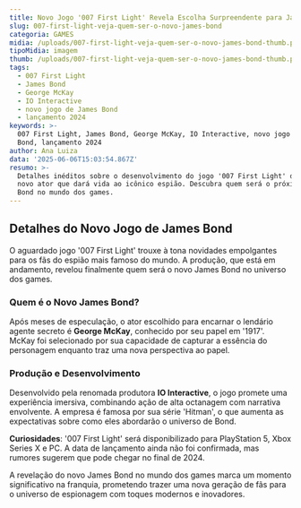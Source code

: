 ```yaml
---
title: Novo Jogo '007 First Light' Revela Escolha Surpreendente para James Bond
slug: 007-first-light-veja-quem-ser-o-novo-james-bond
categoria: GAMES
midia: /uploads/007-first-light-veja-quem-ser-o-novo-james-bond-thumb.png
tipoMidia: imagem
thumb: /uploads/007-first-light-veja-quem-ser-o-novo-james-bond-thumb.png
tags:
  - 007 First Light
  - James Bond
  - George McKay
  - IO Interactive
  - novo jogo de James Bond
  - lançamento 2024
keywords: >-
  007 First Light, James Bond, George McKay, IO Interactive, novo jogo de James
  Bond, lançamento 2024
author: Ana Luiza
data: '2025-06-06T15:03:54.867Z'
resumo: >-
  Detalhes inéditos sobre o desenvolvimento do jogo '007 First Light' destacam o
  novo ator que dará vida ao icônico espião. Descubra quem será o próximo James
  Bond no mundo dos games.
---
```


## Detalhes do Novo Jogo de James Bond

O aguardado jogo '007 First Light' trouxe à tona novidades empolgantes para os fãs do espião mais famoso do mundo. A produção, que está em andamento, revelou finalmente quem será o novo James Bond no universo dos games.

### Quem é o Novo James Bond?

Após meses de especulação, o ator escolhido para encarnar o lendário agente secreto é **George McKay**, conhecido por seu papel em '1917'. McKay foi selecionado por sua capacidade de capturar a essência do personagem enquanto traz uma nova perspectiva ao papel.

### Produção e Desenvolvimento

Desenvolvido pela renomada produtora **IO Interactive**, o jogo promete uma experiência imersiva, combinando ação de alta octanagem com narrativa envolvente. A empresa é famosa por sua série 'Hitman', o que aumenta as expectativas sobre como eles abordarão o universo de Bond.

**Curiosidades**: '007 First Light' será disponibilizado para PlayStation 5, Xbox Series X e PC. A data de lançamento ainda não foi confirmada, mas rumores sugerem que pode chegar no final de 2024.

A revelação do novo James Bond no mundo dos games marca um momento significativo na franquia, prometendo trazer uma nova geração de fãs para o universo de espionagem com toques modernos e inovadores.
